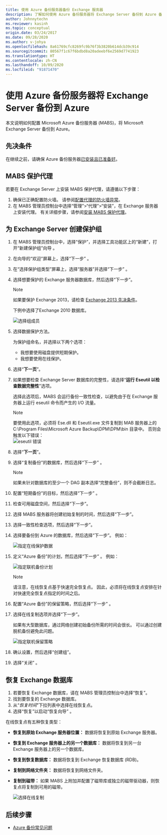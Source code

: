 ```yaml
---
title: 使用 Azure 备份服务器备份 Exchange 服务器
description: 了解如何使用 Azure 备份服务器将 Exchange Server 备份到 Azure 备份
author: Johnnytechn
ms.reviewer: kasinh
ms.topic: conceptual
origin.date: 03/24/2017
ms.date: 09/28/2020
ms.author: v-johya
ms.openlocfilehash: 8a61769cfc8269fc9b76f3b3820b614dcb39c914
ms.sourcegitcommit: 80567f1c67f6bdbd8a20adeebf6e2569d7741923
ms.translationtype: HT
ms.contentlocale: zh-CN
ms.lasthandoff: 10/09/2020
ms.locfileid: "91871470"
---
```

# <a name="back-up-an-exchange-server-to-azure-with-azure-backup-server"></a>使用 Azure 备份服务器将 Exchange Server 备份到 Azure

本文说明如何配置 Microsoft Azure 备份服务器 (MABS)，将 Microsoft Exchange Server 备份到 Azure。  

## <a name="prerequisites"></a>先决条件

在继续之前，请确保 Azure 备份服务器[已安装且已准备好](backup-azure-microsoft-azure-backup.md)。

## <a name="mabs-protection-agent"></a>MABS 保护代理

若要在 Exchange Server 上安装 MABS 保护代理，请遵循以下步骤：

1. 确保已正确配置防火墙。 请参阅[配置代理的防火墙异常](https://docs.microsoft.com/system-center/dpm/configure-firewall-settings-for-dpm)。
2. 在 MABS 管理员控制台中选择“管理”>“代理”>“安装”，在 Exchange 服务器上安装代理。 有关详细步骤，请参阅[安装 MABS 保护代理](https://docs.microsoft.com/system-center/dpm/deploy-dpm-protection-agent)。

## <a name="create-a-protection-group-for-the-exchange-server"></a>为 Exchange Server 创建保护组

1. 在 MABS 管理员控制台中，选择“保护”，并选择工具功能区上的“新建”，打开“新建保护组”向导  。
2. 在向导的“欢迎”屏幕上，选择“下一步” 。
3. 在“选择保护组类型”屏幕上，选择“服务器”并选择“下一步”  。
4. 选择想要保护的 Exchange 服务器数据库，然后选择“下一步”。

   > [!NOTE]
   > 如果要保护 Exchange 2013，请检查 [Exchange 2013 先决条件](https://docs.microsoft.com/system-center/dpm/back-up-exchange)。
   >
   >

    下例中选择了Exchange 2010 数据库。

    ![选择组成员](./media/backup-azure-backup-exchange-server/select-group-members.png)
5. 选择数据保护方法。

    为保护组命名，并选择以下两个选项：

   * 我想要使用磁盘提供短期保护。
   * 我想要使用在线保护。
6. 选择“**下一页**”。
7. 如果想要检查 Exchange Server 数据库的完整性，请选择“**运行 Eseutil 以检查数据完整性**”选项。

    选择此选项后，MABS 会运行备份一致性检查，以避免由于在 Exchange 服务器上运行 eseutil 命令而产生的 I/O 流量。

   > [!NOTE]
   > 要使用此选项，必须将 Ese.dll 和 Eseutil.exe 文件复制到 MAB 服务器上的 C:\Program Files\Microsoft Azure Backup\DPM\DPM\bin 目录中。 否则会触发以下错误：  
   > ![eseutil 错误](./media/backup-azure-backup-exchange-server/eseutil-error.png)
   >
   >
8. 选择“**下一页**”。
9. 选择“复制备份”的数据库，然后选择“下一步” 。

   > [!NOTE]
   > 如果未针对数据库的至少一个 DAG 副本选择“完整备份”，则不会截断日志。
   >
   >
10. 配置“短期备份”的目标，然后选择“下一步” 。
11. 检查可用磁盘空间，然后选择“下一步”。
12. 选择 MABS 服务器将创建初始复制的时间，然后选择“下一步”。
13. 选择一致性检查选项，然后选择“下一步”。
14. 选择要备份到 Azure 的数据库，然后选择“下一步”。 例如：

    ![指定在线保护数据](./media/backup-azure-backup-exchange-server/specify-online-protection-data.png)
15. 定义“Azure 备份”的计划，然后选择“下一步” 。 例如：

    ![指定联机备份计划](./media/backup-azure-backup-exchange-server/specify-online-backup-schedule.png)

    > [!NOTE]
    > 请注意，在线恢复点基于快速完全恢复点。 因此，必须将在线恢复点安排在针对快速完全恢复点指定的时间之后。
    >
    >
16. 配置“Azure 备份”的保留策略，然后选择“下一步” 。
17. 选择在线复制选项并选择“下一步”。

    如果有大型数据库，通过网络创建初始备份所需的时间会很长。 可以通过创建脱机备份避免此问题。  

    ![指定联机保留策略](./media/backup-azure-backup-exchange-server/specify-online-retention-policy.png)
18. 确认设置，然后选择“创建组”。
19. 选择“关闭”  。

## <a name="recover-the-exchange-database"></a>恢复 Exchange 数据库

1. 若要恢复 Exchange 数据库，请在 MABS 管理员控制台中选择“恢复”。
2. 找到要恢复的 Exchange 数据库。
3. 从“*恢复时间*”下拉列表中选择在线恢复点。
4. 选择“恢复”以启动“恢复向导” 。

在线恢复点有五种恢复类型：

* **恢复到原始 Exchange 服务器位置：** 数据将恢复到原始 Exchange 服务器。
* **恢复到 Exchange 服务器上的另一个数据库：** 数据将恢复到另一台 Exchange 服务器上的另一个数据库。
* **恢复到恢复数据库：** 数据将恢复到 Exchange 恢复数据库 (RDB)。
* **复制到网络文件夹：** 数据将恢复到网络文件夹。
* **复制到磁带：** 如果 MABS 上附加并配置了磁带库或独立的磁带驱动器，则恢复点将复制到可用的磁带。

    ![选择在线复制](./media/backup-azure-backup-exchange-server/choose-online-replication.png)

## <a name="next-steps"></a>后续步骤

* [Azure 备份常见问题](backup-azure-backup-faq.md)

<!-- Update_Description: link update -->
